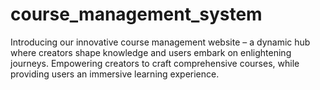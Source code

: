 # course_management_system
 Introducing our innovative course management website – a dynamic hub where creators shape knowledge and users embark on enlightening journeys. Empowering creators to craft comprehensive courses, while providing users an immersive learning experience. 
